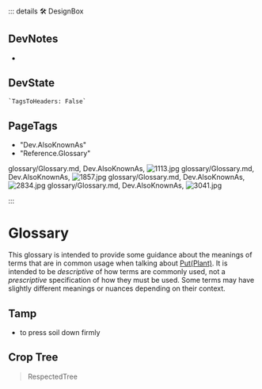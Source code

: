 ::: details 🛠 <dev>DesignBox</dev>

## DevNotes

-

## DevState

```py
`TagsToHeaders: False`
```

<h2>PageTags</h2>

- "Dev.AlsoKnownAs"
- "Reference.Glossary"

glossary/Glossary.md, <dev>Dev.AlsoKnownAs</dev>, ![1113.jpg](/PaperPhoto/1113.jpg)
glossary/Glossary.md, <dev>Dev.AlsoKnownAs</dev>, ![1857.jpg](/PaperPhoto/1857.jpg)
glossary/Glossary.md, <dev>Dev.AlsoKnownAs</dev>, ![2834.jpg](/PaperPhoto/2834.jpg)
glossary/Glossary.md, <dev>Dev.AlsoKnownAs</dev>, ![3041.jpg](/PaperPhoto/3041.jpg)

:::

# Glossary

This glossary is intended to provide some guidance about the meanings of terms that are in common usage when talking about [Put(Plant)](/guide/What/WhatPutPlant). It is intended to be *descriptive* of how terms are commonly used, not a *prescriptive* specification of how they must be used. Some terms may have slightly different meanings or nuances depending on their context.

## Tamp

- to press soil down firmly

## Crop Tree

> RespectedTree
